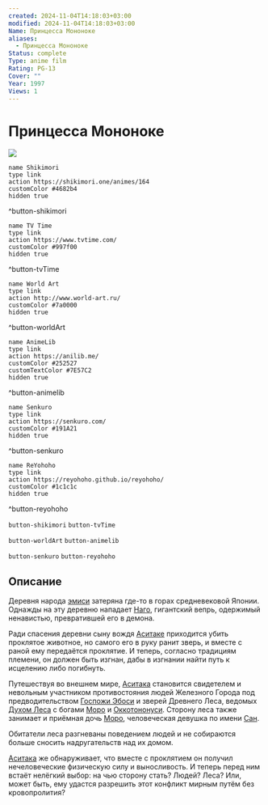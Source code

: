 ```yaml
---
created: 2024-11-04T14:18:03+03:00
modified: 2024-11-04T14:18:03+03:00
Name: Принцесса Мононоке
aliases:
  - Принцесса Мононоке
Status: complete
Type: anime film
Rating: PG-13
Cover: ""
Year: 1997
Views: 1
---
```


# Принцесса Мононоке

![](https://nyaa.shikimori.one/uploads/poster/animes/164/14aa48cc56b55626862a367e174bd845.jpeg)

```button
name Shikimori
type link
action https://shikimori.one/animes/164
customColor #4682b4
hidden true
```
^button-shikimori

```button
name TV Time
type link
action https://www.tvtime.com/
customColor #997f00
hidden true
```
^button-tvTime

```button
name World Art
type link
action http://www.world-art.ru/
customColor #7a0000
hidden true
```
^button-worldArt

```button
name AnimeLib
type link
action https://anilib.me/
customColor #252527
customTextColor #7E57C2
hidden true
```
^button-animelib

```button
name Senkuro
type link
action https://senkuro.com/
customColor #191A21
hidden true
```
^button-senkuro

```button
name ReYohoho
type link
action https://reyohoho.github.io/reyohoho/
customColor #1c1c1c
hidden true
```
^button-reyohoho

`button-shikimori` `button-tvTime`

`button-worldArt` `button-animelib`

`button-senkuro` `button-reyohoho`

## Описание

Деревня народа [эмиси](https://ru.wikipedia.org/wiki/Эмиси) затеряна где-то в горах средневековой Японии. Однажды на эту деревню нападает [Наго](https://shikimori.one/characters/177925-nago), гигантский вепрь, одержимый ненавистью, превратившей его в демона.

Ради спасения деревни сыну вождя [Аситаке](https://shikimori.one/characters/2802-ashitaka) приходится убить проклятое животное, но самого его в руку ранит зверь, и вместе с раной ему передаётся проклятие. И теперь, согласно традициям племени, он должен быть изгнан, дабы в изгнании найти путь к исцелению либо погибнуть.

Путешествуя во внешнем мире, [Аситака](https://shikimori.one/characters/2802-ashitaka) становится свидетелем и невольным участником противостояния людей Железного Города под предводительством [Госпожи Эбоси](https://shikimori.one/characters/4781-eboshi-gozen) и зверей Древнего Леса, ведомых [Духом Леса](https://shikimori.one/characters/12728-the-forest-spirit) с богами [Моро](https://shikimori.one/characters/9174-moro) и [Оккотононуси](https://shikimori.one/characters/11362-okkoto). Сторону леса также занимает и приёмная дочь [Моро](https://shikimori.one/characters/9174-moro), человеческая девушка по имени [Сан](https://shikimori.one/characters/2727-san).

Обитатели леса разгневаны поведением людей и не собираются больше сносить надругательств над их домом.

[Аситака](https://shikimori.one/characters/2802-ashitaka) же обнаруживает, что вместе с проклятием он получил нечеловеческие физическую силу и выносливость. И теперь перед ним встаёт нелёгкий выбор: на чью сторону стать? Людей? Леса? Или, может быть, ему удастся разрешить этот конфликт мирным путём без кровопролития?
